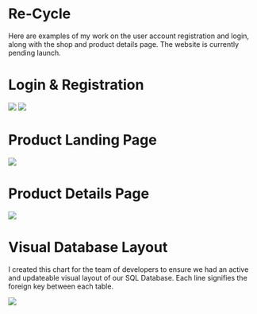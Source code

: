 # Re-Cycle
Here are examples of my work on the user account registration and login, along with the shop and product details page.
The website is currently pending launch.

# Login & Registration

<img src="https://i.imgur.com/wjvAPMF.png">

<img src="https://i.imgur.com/g7YhGVU.png">

# Product Landing Page

<img src="https://i.imgur.com/YOEP5BX.jpg">

# Product Details Page

<img src="https://i.imgur.com/GX13JAf.jpg">

# Visual Database Layout
I created this chart for the team of developers to ensure we had an active and updateable visual layout of our SQL Database. Each line signifies the foreign key between each table.

<img src="https://i.imgur.com/egc2l0B.png">









